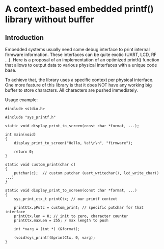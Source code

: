 # A context-based embedded printf() library without buffer

## Introduction

Embedded systems usually need some debug interface to print internal firmware information. These interfaces can be quite exotic (UART, LCD, RF ...). Here is a proposal of an implementation of an optimized printf() function that allows to output data to various physical interfaces with a unique code base.

To achieve that, the library uses a specific context per physical interface. One more feature of this library is that it does NOT have any working big buffer to store characters. All characters are pushed immediately. 

Usage example:

```
#include <stdio.h>

#include "sys_printf.h"

static void display_print_to_screen(const char *format, ...);

int main(void)
{
	display_print_to_screen("Hello, %s!\r\n", "firmware");
	
	return 0;
}

static void custom_print(char c)
{
	putchar(c);  // custom putchar (uart_writechar(), lcd_write_char() ...)
}

static void display_print_to_screen(const char *format, ...)
{
	sys_print_ctx_t printCtx; // our printf context
	
	printCtx.pPutc = custom_print; // specific putchar for that interface
	printCtx.len = 0; // init to zero, character counter
	printCtx.maxLen = 255; / max length to push
	
	int *varg = (int *) (&format);

	(void)sys_printf(&printCtx, 0, varg);
}
```
